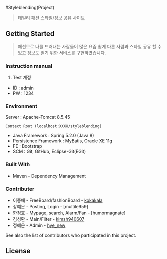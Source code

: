 #Styleblending(Project)
> 데일리 패션 스타일/정보 공유 사이트

## Getting Started
> 패션으로 나를 드러내는 사람들이 많은 요즘 쉽게 다른 사람과 스타일 공유 할 수 있고 정보도 얻기 위한 서비스를 구현하였습니다.


### Instruction manual
1. Test 계정
- ID : admin
- PW : 1234

### Environment
Server : Apache-Tomcat 8.5.45
```
Context Root (localhost:XXXX/styleblending)
```
- Java Framework : Spring 5.2.0 (Java 8)
- Persistence Framework : MyBatis, Oracle XE 11g
- FE : Bootstrap
- SCM : Git, GitHub, Eclipse-Git(EGit)

### Built With
- Maven - Dependency Management

### Contributer
* 이종배 - FreeBoard/fashionBoard - [kokakala]
* 장예은 - Posting, Login - [multile959]
* 한정호 - Mypage, search, Alarm/Fan - [humormagnate]
* 김성환 - Main/Filter - [kimsh940607]
* 정혜은 - Admin - [hye_new]

See also the list of contributors who participated in this project.

License
----




[kokakala]: <https://github.com/kokakala>
[kimsh940607]: <https://github.com/kimsh940607>
[yeen2]: <https://github.com/yeen2>
[hansadong]: <https://github.com/hansadong>
[hye_new]: <https://github.com/hye_new>
